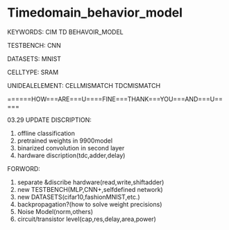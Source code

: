 # Timedomain_behavior_model 

KEYWORDS: CIM TD BEHAVOIR_MODEL

TESTBENCH: CNN

DATASETS: MNIST

CELLTYPE: SRAM

UNIDEALELEMENT: CELLMISMATCH TDCMISMATCH

======HOW===ARE===U====FINE===THANK===YOU===AND===U=====

03.29 UPDATE
DISCRIPTION: 
1. offline classification
2. pretrained weights in 9900model
3. binarized convolution in second layer 
4. hardware discription(tdc,adder,delay)

FORWORD:
1. separate &discribe hardware(read,write,shiftadder)
2. new TESTBENCH(MLP,CNN+,selfdefined network)
3. new DATASETS(cifar10,fashionMNIST,etc.)
4. backpropagation?(how to solve weight precisions)
5. Noise Model(norm,others)
6. circuit/transistor level(cap,res,delay,area,power)

